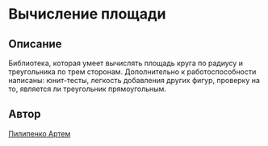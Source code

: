 # Вычисление площади

## Описание

Библиотека, которая умеет вычислять площадь круга по радиусу и треугольника по
трем сторонам. Дополнительно к работоспособности написаны: юнит-тесты,
легкость добавления других фигур, проверку на то, является ли треугольник
прямоугольным.

## Автор

[Пилипенко Артем](https://github.com/p-artyom)
